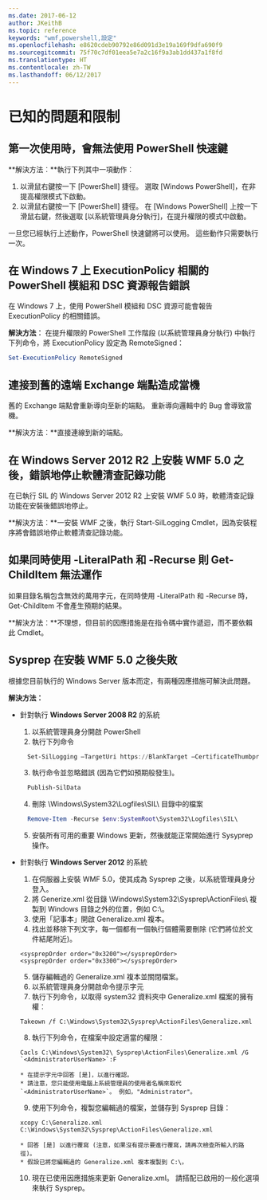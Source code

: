 ```yaml
---
ms.date: 2017-06-12
author: JKeithB
ms.topic: reference
keywords: "wmf,powershell,設定"
ms.openlocfilehash: e8620cdeb90792e86d091d3e19a169f9dfa690f9
ms.sourcegitcommit: 75f70c7df01eea5e7a2c16f9a3ab1dd437a1f8fd
ms.translationtype: HT
ms.contentlocale: zh-TW
ms.lasthandoff: 06/12/2017
---
```

<a id="known-issues-and-limitations" class="xliff"></a>
# 已知的問題和限制

<a id="powershell-shortcuts-are-broken-when-used-for-the-first-time" class="xliff"></a>
第一次使用時，會無法使用 PowerShell 快速鍵
------------------------------------------------------------

**解決方法︰**執行下列其中一項動作︰

1.  以滑鼠右鍵按一下 [PowerShell] 捷徑。 選取 [Windows PowerShell]，在非提高權限模式下啟動。
2.  以滑鼠右鍵按一下 [PowerShell] 捷徑。 在 [Windows PowerShell] 上按一下滑鼠右鍵，然後選取 [以系統管理員身分執行]，在提升權限的模式中啟動。

一旦您已經執行上述動作，PowerShell 快速鍵將可以使用。 這些動作只需要執行一次。


<a id="powershell-modules-and-dsc-resources-report-errors-about-executionpolicy-on-windows-7" class="xliff"></a>
在 Windows 7 上 ExecutionPolicy 相關的 PowerShell 模組和 DSC 資源報告錯誤
-------------------------------------------------------------------------------------
在 Windows 7 上，使用 PowerShell 模組和 DSC 資源可能會報告 ExecutionPolicy 的相關錯誤。

**解決方法︰** 在提升權限的 PowerShell 工作階段 (以系統管理員身分執行) 中執行下列命令，將 ExecutionPolicy 設定為 RemoteSigned：

```powershell
Set-ExecutionPolicy RemoteSigned
```

<a id="connecting-to-an-old-remote-exchange-endpoint-causes-a-crash" class="xliff"></a>
連接到舊的遠端 Exchange 端點造成當機
------------------------------------------------------------

舊的 Exchange 端點會重新導向至新的端點。 重新導向邏輯中的 Bug 會導致當機。

**解決方法︰**直接連線到新的端點。


<a id="software-inventory-logging-feature-is-erroneously-stopped-after-wmf-50-installation-on-windows-server-2012-r2" class="xliff"></a>
在 Windows Server 2012 R2 上安裝 WMF 5.0 之後，錯誤地停止軟體清查記錄功能
-------------------------------------------------------------------------------------------------------------

在已執行 SIL 的 Windows Server 2012 R2 上安裝 WMF 5.0 時，軟體清查記錄功能在安裝後錯誤地停止。

**解決方法︰**一安裝 WMF 之後，執行 Start-SilLogging Cmdlet，因為安裝程序將會錯誤地停止軟體清查記錄功能。

<a id="get-childitem-does-not-work-if--literalpath-and--recurse-are-used-together" class="xliff"></a>
如果同時使用 -LiteralPath 和 -Recurse 則 Get-ChildItem 無法運作
--------------------------------------------------------------------------

如果目錄名稱包含無效的萬用字元，在同時使用 -LiteralPath 和 -Recurse 時，Get-ChildItem 不會產生預期的結果。

**解決方法︰**不理想，但目前的因應措施是在指令碼中實作遞迴，而不要依賴此 Cmdlet。


<a id="sysprep-fails-after-wmf-50-installation" class="xliff"></a>
Sysprep 在安裝 WMF 5.0 之後失敗
----------------------------------------

根據您目前執行的 Windows Server 版本而定，有兩種因應措施可解決此問題。

**解決方法：**
- 針對執行 **Windows Server 2008 R2** 的系統
  1. 以系統管理員身分開啟 PowerShell
  2. 執行下列命令 
  
  ```powershell
    Set-SilLogging –TargetUri https://BlankTarget –CertificateThumbprint 0123456789
  ```
  3. 執行命令並忽略錯誤 (因為它們如預期般發生)。
  
  ```powershell
    Publish-SilData
   ```
  4. 刪除 \Windows\System32\Logfiles\SIL\ 目錄中的檔案
  
  ```powershell
    Remove-Item -Recurse $env:SystemRoot\System32\Logfiles\SIL\
  ```
  5. 安裝所有可用的重要 Windows 更新，然後就能正常開始進行 Sysyprep 操作。
  
- 針對執行 **Windows Server 2012** 的系統
  1.    在伺服器上安裝 WMF 5.0，使其成為 Sysprep 之後，以系統管理員身分登入。
  2.    將 Generize.xml 從目錄 \Windows\System32\Sysprep\ActionFiles\ 複製到 Windows 目錄之外的位置，例如 C:\。
  3.    使用「記事本」開啟 Generalize.xml 複本。
  4.    找出並移除下列文字，每一個都有一個執行個體需要刪除 (它們將位於文件結尾附近)。

    ```
    <sysprepOrder order="0x3200"></sysprepOrder>
    <sysprepOrder order="0x3300"></sysprepOrder>
    ```

  5.    儲存編輯過的 Generalize.xml 複本並關閉檔案。
  6.    以系統管理員身分開啟命令提示字元
  7.    執行下列命令，以取得 system32 資料夾中 Generalize.xml 檔案的擁有權︰

    ```
    Takeown /f C:\Windows\System32\Sysprep\ActionFiles\Generalize.xml 
    ```

  8.    執行下列命令，在檔案中設定適當的權限︰

    ```
    Cacls C:\Windows\System32\ Sysprep\ActionFiles\Generalize.xml /G `<AdministratorUserName>`:F 
    ```
      * 在提示字元中回答 [是]，以進行確認。 
      * 請注意，您只能使用電腦上系統管理員的使用者名稱來取代 `<AdministratorUserName>`。 例如，"Administrator"。
      
  9.    使用下列命令，複製您編輯過的檔案，並儲存到 Sysprep 目錄︰

    ```
    xcopy C:\Generalize.xml C:\Windows\System32\Sysprep\ActionFiles\Generalize.xml 
    ```
      * 回答 [是] 以進行覆寫 (注意，如果沒有提示要進行覆寫，請再次檢查所輸入的路徑)。
      * 假設已將您編輯過的 Generalize.xml 複本複製到 C:\。

  10.   現在已使用因應措施來更新 Generalize.xml。 請搭配已啟用的一般化選項來執行 Sysprep。

